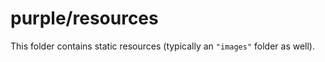 # purple/resources

This folder contains static resources (typically an `"images"` folder as well).
